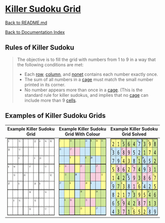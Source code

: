 # [Killer Sudoku Grid](https://en.wikipedia.org/wiki/Killer_sudoku)

[Back to README.md](../README.md)

[Back to Documentation Index](./Index.md)

## Rules of Killer Sudoku

> The objective is to fill the grid with numbers from 1 to 9 in a way that the following conditions are met:
>
> * Each [row](./Terminology.md#Row), [column](./Terminology.md#Column), and [nonet](./Terminology.md#Nonet) contains each number exactly once.
> * The sum of all numbers in a [cage](./Terminology.md#Cage) must match the small number printed in its corner.
> * No number appears more than once in a [cage](./Terminology.md#Cage). (This is the standard rule for killer sudokus, and implies that no [cage](./Terminology.md#Cage) can include more than 9 [cells](./Terminology.md#Cell).

## Examples of Killer Sudoku Grids

<table>
  <colgroup>
    <col span="3" style="width: 33%;">
  </colgroup>

  <thead>
    <tr>
      <th>Example Killer Sudoku Grid</th>
      <th>Example Killer Sudoku Grid With Colour</th>
      <th>Example Killer Sudoku Grid Solved</th>
    </tr>
  </thead>
  <tbody>
    <tr>
      <td style="text-align: center; vertical-align: middle;"> <img src="../sudoku-solver/src/main/resources/images/killer-sudoko/Killersudoku_bw_with_bg.png" alt="Example Killer Sudoku Grid" width="250px" height="250px" > </td>
      <td style="text-align: center; vertical-align: middle;"> <img src="../sudoku-solver/src/main/resources/images/killer-sudoko/Killersudoku_color.svg.png" alt="Example Killer Sudoku Grid with Colour" width="250px" height="250px" > </td>
      <td style="text-align: center; vertical-align: middle;"> <img src="../sudoku-solver/src/main/resources/images/killer-sudoko/Killersudoku_color_solution.svg.png" alt="Example Killer Sudoku Grid Solved" width="250px" height="250px" > </td>
    </tr>
  </tbody>

</table>